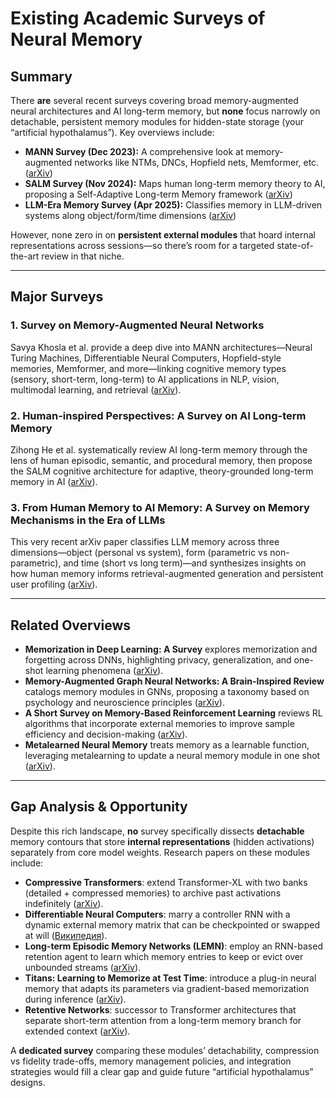 # Existing Academic Surveys of Neural Memory

## Summary

There **are** several recent surveys covering broad memory-augmented neural architectures and AI long-term memory, but **none** focus narrowly on detachable, persistent memory modules for hidden-state storage (your “artificial hypothalamus”). Key overviews include:

* **MANN Survey (Dec 2023):** A comprehensive look at memory-augmented networks like NTMs, DNCs, Hopfield nets, Memformer, etc. ([arXiv][1])
* **SALM Survey (Nov 2024):** Maps human long-term memory theory to AI, proposing a Self-Adaptive Long-term Memory framework ([arXiv][2])
* **LLM-Era Memory Survey (Apr 2025):** Classifies memory in LLM-driven systems along object/form/time dimensions ([arXiv][3])

However, none zero in on **persistent external modules** that hoard internal representations across sessions—so there’s room for a targeted state-of-the-art review in that niche.

---

## Major Surveys

### 1. Survey on Memory-Augmented Neural Networks

Savya Khosla et al. provide a deep dive into MANN architectures—Neural Turing Machines, Differentiable Neural Computers, Hopfield-style memories, Memformer, and more—linking cognitive memory types (sensory, short-term, long-term) to AI applications in NLP, vision, multimodal learning, and retrieval ([arXiv][1]).

### 2. Human-inspired Perspectives: A Survey on AI Long-term Memory

Zihong He et al. systematically review AI long-term memory through the lens of human episodic, semantic, and procedural memory, then propose the SALM cognitive architecture for adaptive, theory-grounded long-term memory in AI ([arXiv][2]).

### 3. From Human Memory to AI Memory: A Survey on Memory Mechanisms in the Era of LLMs

This very recent arXiv paper classifies LLM memory across three dimensions—object (personal vs system), form (parametric vs non-parametric), and time (short vs long term)—and synthesizes insights on how human memory informs retrieval-augmented generation and persistent user profiling ([arXiv][3]).

---

## Related Overviews

* **Memorization in Deep Learning: A Survey** explores memorization and forgetting across DNNs, highlighting privacy, generalization, and one-shot learning phenomena ([arXiv][4]).
* **Memory-Augmented Graph Neural Networks: A Brain-Inspired Review** catalogs memory modules in GNNs, proposing a taxonomy based on psychology and neuroscience principles ([arXiv][5]).
* **A Short Survey on Memory-Based Reinforcement Learning** reviews RL algorithms that incorporate external memories to improve sample efficiency and decision-making ([arXiv][6]).
* **Metalearned Neural Memory** treats memory as a learnable function, leveraging metalearning to update a neural memory module in one shot ([arXiv][7]).

---

## Gap Analysis & Opportunity

Despite this rich landscape, **no** survey specifically dissects **detachable** memory contours that store **internal representations** (hidden activations) separately from core model weights. Research papers on these modules include:

* **Compressive Transformers**: extend Transformer-XL with two banks (detailed + compressed memories) to archive past activations indefinitely ([arXiv][8]).
* **Differentiable Neural Computers**: marry a controller RNN with a dynamic external memory matrix that can be checkpointed or swapped at will ([Википедия][9]).
* **Long-term Episodic Memory Networks (LEMN)**: employ an RNN-based retention agent to learn which memory entries to keep or evict over unbounded streams ([arXiv][10]).
* **Titans: Learning to Memorize at Test Time**: introduce a plug-in neural memory that adapts its parameters via gradient-based memorization during inference ([arXiv][11]).
* **Retentive Networks**: successor to Transformer architectures that separate short-term attention from a long-term memory branch for extended context ([arXiv][12]).

A **dedicated survey** comparing these modules’ detachability, compression vs fidelity trade-offs, memory management policies, and integration strategies would fill a clear gap and guide future “artificial hypothalamus” designs.

[1]: https://arxiv.org/abs/2312.06141 "Survey on Memory-Augmented Neural Networks: Cognitive Insights to AI Applications"
[2]: https://arxiv.org/html/2411.00489v1 "Human-inspired Perspectives: A Survey on AI Long-term Memory"
[3]: https://arxiv.org/html/2504.15965 "A Survey on Memory Mechanisms in the Era of LLMs - arXiv"
[4]: https://arxiv.org/html/2406.03880v1 "Memorization in deep learning: A survey - arXiv"
[5]: https://arxiv.org/abs/2209.10818 "Memory-Augmented Graph Neural Networks: A Brain-Inspired Review"
[6]: https://arxiv.org/abs/1904.06736 "A Short Survey On Memory Based Reinforcement Learning"
[7]: https://arxiv.org/abs/1907.09720 "Metalearned Neural Memory"
[8]: https://arxiv.org/abs/1911.05507 "Compressive Transformers for Long-Range Sequence Modelling"
[9]: https://en.wikipedia.org/wiki/Differentiable_neural_computer "Differentiable neural computer"
[10]: https://arxiv.org/abs/1812.04227 "Learning What to Remember: Long-term Episodic Memory Networks for Learning from Streaming Data"
[11]: https://arxiv.org/abs/2501.00663 "Titans: Learning to Memorize at Test Time"
[12]: https://arxiv.org/pdf/2502.10297 "[PDF] arXiv:2502.10297v1 [cs.LG] 14 Feb 2025"